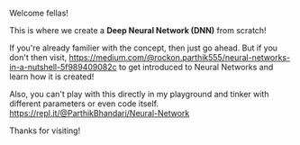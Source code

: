Welcome fellas!

This is where we create a <b>Deep Neural Network (DNN)</b> from scratch!


If you're already familier with the concept, then just go ahead. But if you don't then visit,
https://medium.com/@rockon.parthik555/neural-networks-in-a-nutshell-5f989409082c
to get introduced to Neural Networks and learn how it is created!


Also, you can't play with this directly in my playground and tinker with different parameters or even code itself.
https://repl.it/@ParthikBhandari/Neural-Network

Thanks for visiting!
